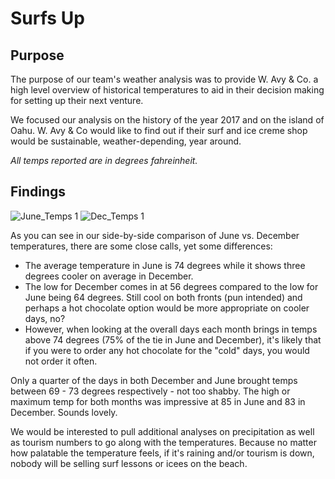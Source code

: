 # Surfs Up 

## Purpose

The purpose of our team's weather analysis was to provide W. Avy & Co. a high level overview of historical temperatures to aid in their decision making for setting up their next venture.

We focused our analysis on the history of the year 2017 and on the island of Oahu. W. Avy & Co would like to find out if their surf and ice creme shop would be sustainable, weather-depending, year around.

_All temps reported are in degrees fahreinheit._

## Findings

![June_Temps 1](https://user-images.githubusercontent.com/86584404/132961296-7534d86e-a49a-4f57-86ce-3683cf4a6f4a.jpeg)
![Dec_Temps 1](https://user-images.githubusercontent.com/86584404/132961302-f1ba50af-fb69-4038-81c0-2d3d03858249.jpeg)

As you can see in our side-by-side comparison of June vs. December temperatures, there are some close calls, yet some differences:
   - The average temperature in June is 74 degrees while it shows three degrees cooler on average in December. 
   - The low for December comes in at 56 degrees compared to the low for June being 64 degrees. Still cool on both fronts (pun intended)   and perhaps a hot chocolate option would be more appropriate on cooler days, no?
   - However, when looking at the overall days each month brings in temps above 74 degrees (75% of the tie in June and December), it's likely that if you were to order any hot chocolate for the "cold" days, you would not order it often.
 
Only a quarter of the days in both December and June brought temps between 69 - 73 degrees respectively - not too shabby. 
The high or maximum temp for both months was impressive at 85 in June and 83 in December. Sounds lovely. 

We would be interested to pull additional analyses on precipitation as well as tourism numbers to go along with the temperatures. Because no matter how palatable the temperature feels, if it's raining and/or tourism is down, nobody will be selling surf lessons or icees on the beach. 
    
    






